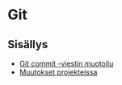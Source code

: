 # Git


## Sisällys

* [Git commit -viestin muotoilu](commit-messages.md)
* [Muutokset projekteissa](changes.md)
